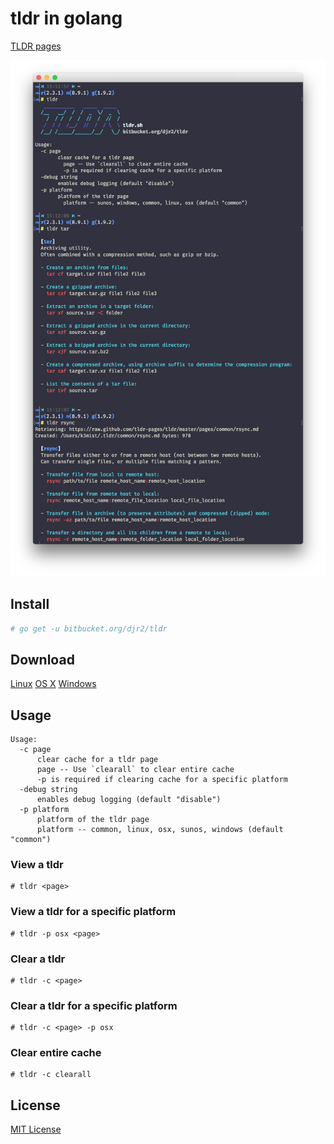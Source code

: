 # tldr in golang

[TLDR pages](https://tldr.sh)

![Terminal](terminal.png)

## Install

```bash
# go get -u bitbucket.org/djr2/tldr
```

## Download

[Linux](https://bitbucket.org/djr2/tldr/downloads/tldr-linux)
[OS X](https://bitbucket.org/djr2/tldr/downloads/tldr-darwin)
[Windows](https://bitbucket.org/djr2/tldr/downloads/tldr.exe)

## Usage

```
Usage:
  -c page
      clear cache for a tldr page
      page -- Use `clearall` to clear entire cache
      -p is required if clearing cache for a specific platform
  -debug string
      enables debug logging (default "disable")
  -p platform
      platform of the tldr page
      platform -- common, linux, osx, sunos, windows (default "common")
```

### View a tldr
```
# tldr <page>
```

### View a tldr for a specific platform
```
# tldr -p osx <page>
```

### Clear a tldr
```
# tldr -c <page>
```

### Clear a tldr for a specific platform
```
# tldr -c <page> -p osx
```

### Clear entire cache
```
# tldr -c clearall
```

## License

[MIT License](https://bitbucket.org/djr2/tldr/src/master/LICENSE.md)
